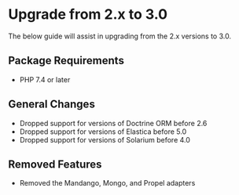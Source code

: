 # Upgrade from 2.x to 3.0

The below guide will assist in upgrading from the 2.x versions to 3.0.

## Package Requirements

- PHP 7.4 or later

## General Changes

- Dropped support for versions of Doctrine ORM before 2.6
- Dropped support for versions of Elastica before 5.0
- Dropped support for versions of Solarium before 4.0

## Removed Features

- Removed the Mandango, Mongo, and Propel adapters
